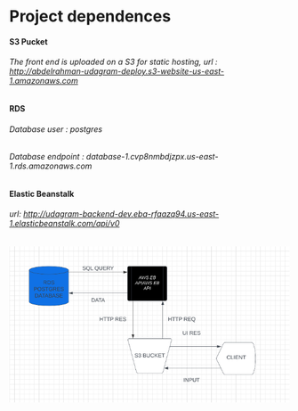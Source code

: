 # Project dependences 

#### S3 Pucket 
###### The front end is uploaded on a S3 for static hosting, url : http://abdelrahman-udagram-deploy.s3-website-us-east-1.amazonaws.com

#### RDS
###### Database user : postgres
###### Database endpoint : database-1.cvp8nmbdjzpx.us-east-1.rds.amazonaws.com

#### Elastic Beanstalk 
###### url: http://udagram-backend-dev.eba-rfaazq94.us-east-1.elasticbeanstalk.com/api/v0


![diagram](/screenshots/DIAGRAM.PNG)

